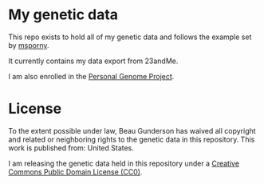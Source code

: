 My genetic data
===============

This repo exists to hold all of my genetic data and follows the example set by [msporny](https://github.com/msporny/dna).

It currently contains my data export from 23andMe.

I am also enrolled in the [Personal Genome Project](https://my.personalgenomes.org/profile/huF06AD0).

License
=======

To the extent possible under law, Beau Gunderson has waived all copyright and related or neighboring rights to the genetic data in this repository. This work is published from: United States.

I am releasing the genetic data held in this repository under a [Creative Commons Public Domain License (CC0)](http://creativecommons.org/publicdomain/zero/1.0/).
